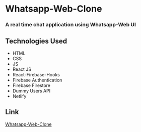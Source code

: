 # Whatsapp-Web-Clone
### A real time chat application using Whatsapp-Web UI

## Technologies Used
- HTML
- CSS
- JS
- React JS
- React-Firebase-Hooks
- Firebase Authentication
- Firebase Firestore
- Dummy Users API
- Netlify

## Link
[Whatsapp-Web-Clone](https://whatsapp-web-clone-app.netlify.app)
